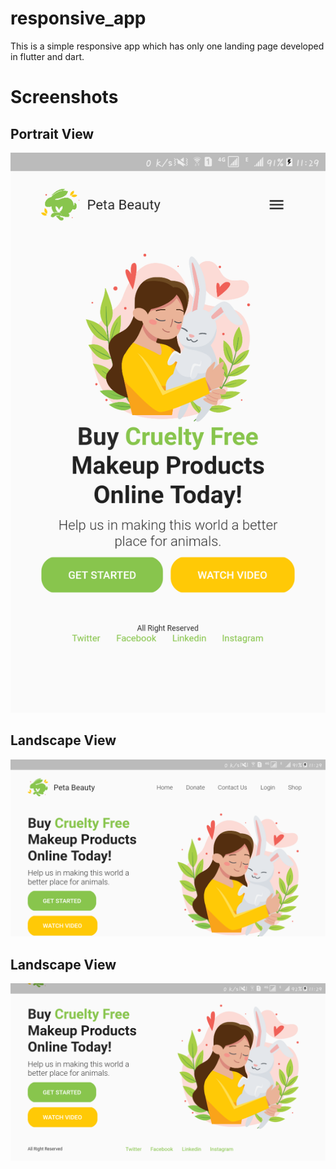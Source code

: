 # responsive_app

This is a simple responsive app which has only one landing page developed in flutter and dart.

# Screenshots

## Portrait View
![Portrait View](images/image_1.png "Portrait View")

## Landscape View
![Landscape View](images/image_2.png "Landscape View")


## Landscape View
![Landscape View](images/image_3.png "Landscape View")